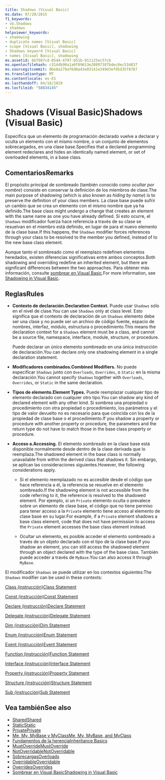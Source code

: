 ```yaml
---
title: Shadows (Visual Basic)
ms.date: 07/20/2015
f1_keywords:
- vb.Shadows
- shadows
helpviewer_keywords:
- shadowing
- duplicate names [Visual Basic]
- scope [Visual Basic], shadowing
- Shadows keyword [Visual Basic]
- names [Visual Basic], shadowing
ms.assetid: 6bf687cd-0544-4797-b51b-911125ec57c6
ms.openlocfilehash: c314db90a1a0f89613e20897387bdec8ec534837
ms.sourcegitcommit: 0be8a279af6d8a43e03141e349d3efd5d35f8767
ms.translationtype: MT
ms.contentlocale: es-ES
ms.lasthandoff: 04/18/2019
ms.locfileid: "58834145"
---
```

# <a name="shadows-visual-basic"></a><span data-ttu-id="1e23f-102">Shadows (Visual Basic)</span><span class="sxs-lookup"><span data-stu-id="1e23f-102">Shadows (Visual Basic)</span></span>
<span data-ttu-id="1e23f-103">Especifica que un elemento de programación declarado vuelve a declarar y oculta un elemento con el mismo nombre, o un conjunto de elementos sobrecargados, en una clase base.</span><span class="sxs-lookup"><span data-stu-id="1e23f-103">Specifies that a declared programming element redeclares and hides an identically named element, or set of overloaded elements, in a base class.</span></span>  
  
## <a name="remarks"></a><span data-ttu-id="1e23f-104">Comentarios</span><span class="sxs-lookup"><span data-stu-id="1e23f-104">Remarks</span></span>  
 <span data-ttu-id="1e23f-105">El propósito principal de sombreado (también conocido como *ocultar por nombre*) consiste en conservar la definición de los miembros de clase.</span><span class="sxs-lookup"><span data-stu-id="1e23f-105">The main purpose of shadowing (which is also known as *hiding by name*) is to preserve the definition of your class members.</span></span> <span data-ttu-id="1e23f-106">La clase base puede sufrir un cambio que se crea un elemento con el mismo nombre que ya ha definido.</span><span class="sxs-lookup"><span data-stu-id="1e23f-106">The base class might undergo a change that creates an element with the same name as one you have already defined.</span></span> <span data-ttu-id="1e23f-107">Si esto ocurre, el `Shadows` modificador fuerza hace referencia a través de su clase se resuelvan en el miembro está definido, en lugar de para el nuevo elemento de la clase base.</span><span class="sxs-lookup"><span data-stu-id="1e23f-107">If this happens, the `Shadows` modifier forces references through your class to be resolved to the member you defined, instead of to the new base class element.</span></span>  
  
 <span data-ttu-id="1e23f-108">Aunque tanto el sombreado como el reemplazo redefinen elementos heredados, existen diferencias significativas entre ambos conceptos.</span><span class="sxs-lookup"><span data-stu-id="1e23f-108">Both shadowing and overriding redefine an inherited element, but there are significant differences between the two approaches.</span></span> <span data-ttu-id="1e23f-109">Para obtener más información, consulte [sombrear en Visual Basic](../../../visual-basic/programming-guide/language-features/declared-elements/shadowing.md).</span><span class="sxs-lookup"><span data-stu-id="1e23f-109">For more information, see [Shadowing in Visual Basic](../../../visual-basic/programming-guide/language-features/declared-elements/shadowing.md).</span></span>  
  
## <a name="rules"></a><span data-ttu-id="1e23f-110">Reglas</span><span class="sxs-lookup"><span data-stu-id="1e23f-110">Rules</span></span>  
  
-   <span data-ttu-id="1e23f-111">**Contexto de declaración.**</span><span class="sxs-lookup"><span data-stu-id="1e23f-111">**Declaration Context.**</span></span> <span data-ttu-id="1e23f-112">Puede usar `Shadows` sólo en el nivel de clase.</span><span class="sxs-lookup"><span data-stu-id="1e23f-112">You can use `Shadows` only at class level.</span></span> <span data-ttu-id="1e23f-113">Esto significa que el contexto de declaración de un `Shadows` elemento debe ser una clase y no puede ser un archivo de código fuente, espacio de nombres, interfaz, módulo, estructura o procedimiento.</span><span class="sxs-lookup"><span data-stu-id="1e23f-113">This means the declaration context for a `Shadows` element must be a class, and cannot be a source file, namespace, interface, module, structure, or procedure.</span></span>  
  
     <span data-ttu-id="1e23f-114">Puede declarar un único elemento sombreado en una única instrucción de declaración.</span><span class="sxs-lookup"><span data-stu-id="1e23f-114">You can declare only one shadowing element in a single declaration statement.</span></span>  
  
-   <span data-ttu-id="1e23f-115">**Modificadores combinados.**</span><span class="sxs-lookup"><span data-stu-id="1e23f-115">**Combined Modifiers.**</span></span> <span data-ttu-id="1e23f-116">No puede especificar `Shadows` junto con `Overloads`, `Overrides`, o `Static` en la misma declaración.</span><span class="sxs-lookup"><span data-stu-id="1e23f-116">You cannot specify `Shadows` together with `Overloads`, `Overrides`, or `Static` in the same declaration.</span></span>  
  
-   <span data-ttu-id="1e23f-117">**Tipos de elemento.**</span><span class="sxs-lookup"><span data-stu-id="1e23f-117">**Element Types.**</span></span> <span data-ttu-id="1e23f-118">Puede reemplazar cualquier tipo de elemento declarado con cualquier otro tipo.</span><span class="sxs-lookup"><span data-stu-id="1e23f-118">You can shadow any kind of declared element with any other kind.</span></span> <span data-ttu-id="1e23f-119">Si sombrea una propiedad o procedimiento con otra propiedad o procedimiento, los parámetros y el tipo de valor devuelto no es necesario para que coincida con los de la propiedad de clase base o el procedimiento.</span><span class="sxs-lookup"><span data-stu-id="1e23f-119">If you shadow a property or procedure with another property or procedure, the parameters and the return type do not have to match those in the base class property or procedure.</span></span>  
  
-   <span data-ttu-id="1e23f-120">**Acceso a.**</span><span class="sxs-lookup"><span data-stu-id="1e23f-120">**Accessing.**</span></span> <span data-ttu-id="1e23f-121">El elemento sombreado en la clase base está disponible normalmente desde dentro de la clase derivada que lo reemplaza.</span><span class="sxs-lookup"><span data-stu-id="1e23f-121">The shadowed element in the base class is normally unavailable from within the derived class that shadows it.</span></span> <span data-ttu-id="1e23f-122">Sin embargo, se aplican las consideraciones siguientes.</span><span class="sxs-lookup"><span data-stu-id="1e23f-122">However, the following considerations apply.</span></span>  
  
    -   <span data-ttu-id="1e23f-123">Si el elemento reemplazado no es accesible desde el código que hace referencia a él, la referencia se resuelve en el elemento sombreado.</span><span class="sxs-lookup"><span data-stu-id="1e23f-123">If the shadowing element is not accessible from the code referring to it, the reference is resolved to the shadowed element.</span></span> <span data-ttu-id="1e23f-124">Por ejemplo, si un `Private` elemento oculta o prevalece sobre un elemento de clase base, el código que no tiene permiso para tener acceso a la `Private` elemento tiene acceso al elemento de clase base en su lugar.</span><span class="sxs-lookup"><span data-stu-id="1e23f-124">For example, if a `Private` element shadows a base class element, code that does not have permission to access the `Private` element accesses the base class element instead.</span></span>  
  
    -   <span data-ttu-id="1e23f-125">Ocultar un elemento, es posible acceder el elemento sombreado a través de un objeto declarado con el tipo de la clase base.</span><span class="sxs-lookup"><span data-stu-id="1e23f-125">If you shadow an element, you can still access the shadowed element through an object declared with the type of the base class.</span></span> <span data-ttu-id="1e23f-126">También puede acceder a través de `MyBase`.</span><span class="sxs-lookup"><span data-stu-id="1e23f-126">You can also access it through `MyBase`.</span></span>  
  
 <span data-ttu-id="1e23f-127">El modificador `Shadows` se puede utilizar en los contextos siguientes:</span><span class="sxs-lookup"><span data-stu-id="1e23f-127">The `Shadows` modifier can be used in these contexts:</span></span>  
  
 [<span data-ttu-id="1e23f-128">Class (instrucción)</span><span class="sxs-lookup"><span data-stu-id="1e23f-128">Class Statement</span></span>](../../../visual-basic/language-reference/statements/class-statement.md)  
  
 [<span data-ttu-id="1e23f-129">Const (instrucción)</span><span class="sxs-lookup"><span data-stu-id="1e23f-129">Const Statement</span></span>](../../../visual-basic/language-reference/statements/const-statement.md)  
  
 [<span data-ttu-id="1e23f-130">Declare (instrucción)</span><span class="sxs-lookup"><span data-stu-id="1e23f-130">Declare Statement</span></span>](../../../visual-basic/language-reference/statements/declare-statement.md)  
  
 [<span data-ttu-id="1e23f-131">Delegate (instrucción)</span><span class="sxs-lookup"><span data-stu-id="1e23f-131">Delegate Statement</span></span>](../../../visual-basic/language-reference/statements/delegate-statement.md)  
  
 [<span data-ttu-id="1e23f-132">Dim (instrucción)</span><span class="sxs-lookup"><span data-stu-id="1e23f-132">Dim Statement</span></span>](../../../visual-basic/language-reference/statements/dim-statement.md)  
  
 [<span data-ttu-id="1e23f-133">Enum (instrucción)</span><span class="sxs-lookup"><span data-stu-id="1e23f-133">Enum Statement</span></span>](../../../visual-basic/language-reference/statements/enum-statement.md)  
  
 [<span data-ttu-id="1e23f-134">Event (instrucción)</span><span class="sxs-lookup"><span data-stu-id="1e23f-134">Event Statement</span></span>](../../../visual-basic/language-reference/statements/event-statement.md)  
  
 [<span data-ttu-id="1e23f-135">Function (instrucción)</span><span class="sxs-lookup"><span data-stu-id="1e23f-135">Function Statement</span></span>](../../../visual-basic/language-reference/statements/function-statement.md)  
  
 [<span data-ttu-id="1e23f-136">Interface (instrucción)</span><span class="sxs-lookup"><span data-stu-id="1e23f-136">Interface Statement</span></span>](../../../visual-basic/language-reference/statements/interface-statement.md)  
  
 [<span data-ttu-id="1e23f-137">Property (instrucción)</span><span class="sxs-lookup"><span data-stu-id="1e23f-137">Property Statement</span></span>](../../../visual-basic/language-reference/statements/property-statement.md)  
  
 [<span data-ttu-id="1e23f-138">Structure (instrucción)</span><span class="sxs-lookup"><span data-stu-id="1e23f-138">Structure Statement</span></span>](../../../visual-basic/language-reference/statements/structure-statement.md)  
  
 [<span data-ttu-id="1e23f-139">Sub (instrucción)</span><span class="sxs-lookup"><span data-stu-id="1e23f-139">Sub Statement</span></span>](../../../visual-basic/language-reference/statements/sub-statement.md)  
  
## <a name="see-also"></a><span data-ttu-id="1e23f-140">Vea también</span><span class="sxs-lookup"><span data-stu-id="1e23f-140">See also</span></span>

- [<span data-ttu-id="1e23f-141">Shared</span><span class="sxs-lookup"><span data-stu-id="1e23f-141">Shared</span></span>](../../../visual-basic/language-reference/modifiers/shared.md)
- [<span data-ttu-id="1e23f-142">Static</span><span class="sxs-lookup"><span data-stu-id="1e23f-142">Static</span></span>](../../../visual-basic/language-reference/modifiers/static.md)
- [<span data-ttu-id="1e23f-143">Private</span><span class="sxs-lookup"><span data-stu-id="1e23f-143">Private</span></span>](../../../visual-basic/language-reference/modifiers/private.md)
- [<span data-ttu-id="1e23f-144">Me, My, MyBase y MyClass</span><span class="sxs-lookup"><span data-stu-id="1e23f-144">Me, My, MyBase, and MyClass</span></span>](../../../visual-basic/programming-guide/program-structure/me-my-mybase-and-myclass.md)
- [<span data-ttu-id="1e23f-145">Fundamentos de la herencia</span><span class="sxs-lookup"><span data-stu-id="1e23f-145">Inheritance Basics</span></span>](../../../visual-basic/programming-guide/language-features/objects-and-classes/inheritance-basics.md)
- [<span data-ttu-id="1e23f-146">MustOverride</span><span class="sxs-lookup"><span data-stu-id="1e23f-146">MustOverride</span></span>](../../../visual-basic/language-reference/modifiers/mustoverride.md)
- [<span data-ttu-id="1e23f-147">NotOverridable</span><span class="sxs-lookup"><span data-stu-id="1e23f-147">NotOverridable</span></span>](../../../visual-basic/language-reference/modifiers/notoverridable.md)
- [<span data-ttu-id="1e23f-148">Sobrecargas</span><span class="sxs-lookup"><span data-stu-id="1e23f-148">Overloads</span></span>](../../../visual-basic/language-reference/modifiers/overloads.md)
- [<span data-ttu-id="1e23f-149">Overridable</span><span class="sxs-lookup"><span data-stu-id="1e23f-149">Overridable</span></span>](../../../visual-basic/language-reference/modifiers/overridable.md)
- [<span data-ttu-id="1e23f-150">Overrides</span><span class="sxs-lookup"><span data-stu-id="1e23f-150">Overrides</span></span>](../../../visual-basic/language-reference/modifiers/overrides.md)
- [<span data-ttu-id="1e23f-151">Sombrear en Visual Basic</span><span class="sxs-lookup"><span data-stu-id="1e23f-151">Shadowing in Visual Basic</span></span>](../../../visual-basic/programming-guide/language-features/declared-elements/shadowing.md)
